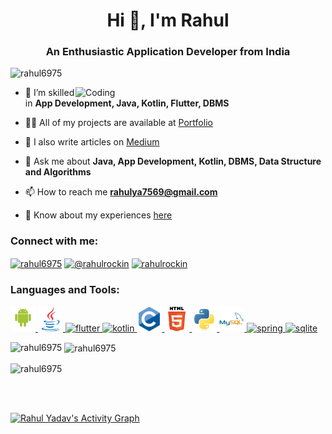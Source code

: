 <h1 align="center">Hi 👋, I'm Rahul</h1>
<h3 align="center">An Enthusiastic Application Developer from India</h3>


<p align="left"> <img src="https://komarev.com/ghpvc/?username=rahul6975&label=Profile%20views&color=0e75b6&style=flat" alt="rahul6975" /> </p>
<img align="right" alt="Coding" width="400" src="https://media.giphy.com/media/odmqozPudZor6yF3VK/giphy.gif">


- 🌱 I’m skilled in **App Development, Java, Kotlin, Flutter, DBMS**

- 👨‍💻 All of my projects are available at [Portfolio](https://rahul6975.github.io/#/)

- 📝 I also write articles on [Medium](https://rahulrockin.medium.com)

- 💬 Ask me about **Java, App Development, Kotlin, DBMS, Data Structure and Algorithms**

- 📫 How to reach me **rahulya7569@gmail.com**

- 📄 Know about my experiences [here](https://drive.google.com/file/d/1Dn5QJa4hQeOA1gyShvzw4RY6-9t6BIV4/view)

<h3 align="left">Connect with me:</h3>
<p align="left">
<a href="https://linkedin.com/in/rahul6975" target="blank"><img align="center" src="https://cdn.jsdelivr.net/npm/simple-icons@3.0.1/icons/linkedin.svg" alt="rahul6975" height="30" width="40" /></a>
<a href="https://medium.com/@rahulrockin" target="blank"><img align="center" src="https://cdn.jsdelivr.net/npm/simple-icons@3.0.1/icons/medium.svg" alt="@rahulrockin" height="30" width="40" /></a>
<a href="https://www.hackerrank.com/rahulrockin" target="blank"><img align="center" src="https://img.shields.io/badge/-Hackerrank-2EC866?style=for-the-badge&logo=HackerRank&logoColor=white" alt="rahulrockin" height="30" width="130" /></a>
</p>

<h3 align="left">Languages and Tools:</h3>
<p align="left"> <a href="https://developer.android.com" target="_blank"> <img src="https://raw.githubusercontent.com/devicons/devicon/master/icons/android/android-original-wordmark.svg" alt="android" width="40" height="40"/> </a> 
  <a href="https://www.java.com" target="_blank"> <img src="https://raw.githubusercontent.com/devicons/devicon/master/icons/java/java-original.svg" alt="java" width="40" height="40"/> </a><a href="https://flutter.dev" target="_blank"> <img src="https://img.icons8.com/color/48/000000/flutter.png" alt="flutter" width="40" height="40"/> </a><a href="https://kotlinlang.org" target="_blank"> <img src="https://www.vectorlogo.zone/logos/kotlinlang/kotlinlang-icon.svg" alt="kotlin" width="40" height="40"/> </a><a href="https://www.cprogramming.com/" target="_blank"> <img src="https://raw.githubusercontent.com/devicons/devicon/master/icons/c/c-original.svg" alt="c" width="40" height="40"/> </a> <a href="https://www.w3.org/html/" target="_blank"> <img src="https://raw.githubusercontent.com/devicons/devicon/master/icons/html5/html5-original-wordmark.svg" alt="html5" width="40" height="40"/> </a>  <a href="https://www.python.org" target="_blank"> <img src="https://raw.githubusercontent.com/devicons/devicon/master/icons/python/python-original.svg" alt="python" width="40" height="40"/> </a>  <a href="https://www.mysql.com/" target="_blank"> <img src="https://raw.githubusercontent.com/devicons/devicon/master/icons/mysql/mysql-original-wordmark.svg" alt="mysql" width="40" height="40"/> </a>
<a href="https://spring.io/" target="_blank"> <img src="https://www.vectorlogo.zone/logos/springio/springio-icon.svg" alt="spring" width="40" height="40"/> </a><a href="https://www.sqlite.org/" target="_blank"> <img src="https://www.vectorlogo.zone/logos/sqlite/sqlite-icon.svg" alt="sqlite" width="40" height="40"/> </a></p> 

<p><img align="left" src="https://github-readme-stats.vercel.app/api/top-langs?username=rahul6975&show_icons=true&locale=en&layout=compact" alt="rahul6975" /></p>

<p>&nbsp;<img align="center" src="https://github-readme-stats.vercel.app/api?username=rahul6975&show_icons=true&locale=en" alt="rahul6975" /></p>

<p><img align="center" src="https://github-readme-streak-stats.herokuapp.com/?user=rahul6975&" alt="rahul6975" /></p>

<br/>

<br/>

<a href="https://github.com/rahul6975/github-readme-activity-graph"><img alt="Rahul Yadav's Activity Graph" src="https://activity-graph.herokuapp.com/graph?username=rahul6975&&theme=dracula" /></a>

<br/>
<br/>
